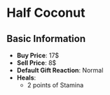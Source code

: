 # Half Coconut

## Basic Information

- **Buy Price**: 17$
- **Sell Price**: 8$
- **Default Gift Reaction**: Normal
- **Heals**:
  - 2 points of Stamina